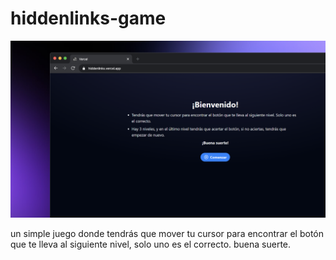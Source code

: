 # hiddenlinks-game
<div style="display: flex; justify-content: center;">
<a href="https://hiddenlinks.vercel.app/">
<img src="./public/mockup.png" alt="mockup">
</a>
</div>

un simple juego donde tendrás que mover tu cursor para encontrar el botón que te lleva al siguiente nivel, solo uno es el correcto.
buena suerte.
